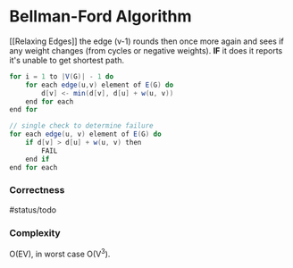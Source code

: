 # Bellman-Ford Algorithm
[[Relaxing Edges]] the edge (v-1) rounds then once more again and sees if any weight changes (from cycles or negative weights). **IF** it does it reports it's unable to get shortest path.
```java
for i = 1 to |V(G)| - 1 do
	for each edge(u,v) element of E(G) do
		d[v] <- min(d[v], d[u] + w(u, v))
	end for each
end for

// single check to determine failure
for each edge(u, v) element of E(G) do
	if d[v] > d[u] + w(u, v) then
		FAIL
	end if
end for each
```

### Correctness
#status/todo 
### Complexity
O(EV), in worst case  O(V$^3$).